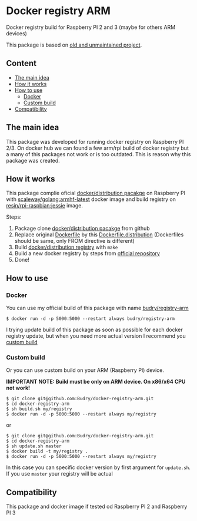 # Docker registry ARM

Docker registry build for Raspberry PI 2 and 3 (maybe for others ARM devices)

This package is based on [old and unmaintained project](https://github.com/vdavy/distribution-library-image).

## Content

* [The main idea](#the-main-idea)
* [How it works](#how-it-works)
* [How to use](#how-to-use)
    * [Docker](#docker)
    * [Custom build](#custom-build)
* [Compatibility](#compatibility)

## The main idea

This package was developed for running docker registry on Raspberry PI 2/3. On docker hub we can found a few arm/rpi 
build of docker registry but a many of this packages not work or is too outdated. This is reason why this package was
created.

## How it works

This package complie oficial [docker/distribution pacakge](https://github.com/docker/distribution) on Raspberry PI with 
[scaleway/golang:armhf-latest](https://hub.docker.com/r/scaleway/golang/) docker image and build registry on 
[resin/rpi-raspbian:jessie](https://hub.docker.com/r/resin/rpi-raspbian/) image.

Steps: 

1. Package clone [docker/distribution pacakge](https://github.com/docker/distribution) from github
2. Replace original [Dockerfile](https://github.com/docker/distribution/blob/master/Dockerfile) by this 
[Dockerfile.distribution](https://github.com/Budry/docker-registry-arm/blob/master/distribution/Dockerfile) (Dockerfiles 
should be same, only FROM directive is different)
3. Build [docker/distribution registry](https://github.com/docker/distribution/tree/master/registry) with `make`
4. Build a new docker registry by steps from [official repository](https://github.com/docker/distribution-library-image)
5. Done!

## How to use 

### Docker 

You can use my official build of this package with name [budry/registry-arm](https://hub.docker.com/r/budry/registry-arm/)

```shell
$ docker run -d -p 5000:5000 --restart always budry/registry-arm
```

I trying update build of this package as soon as possible for each docker registry update, but when you need more actual
 version I recommend you [custom build](#custom-build)  

### Custom build

Or you can use custom build on your ARM (Raspberry PI) device. 

**IMPORTANT NOTE: Build must be only on ARM device. On x86/x64 CPU not work!**

```shell
$ git clone git@github.com:Budry/docker-registry-arm.git
$ cd docker-registry-arm
$ sh build.sh my/registry
$ docker run -d -p 5000:5000 --restart always my/registry
```

or 

```shell
$ git clone git@github.com:Budry/docker-registry-arm.git
$ cd docker-registry-arm
$ sh update.sh master
$ docker build -t my/registry .
$ docker run -d -p 5000:5000 --restart always my/registry
```

In this case you can specific docker version by first argument for `update.sh`. If you use `master` your registry will
be actual

## Compatibility

This package and docker image if tested od Raspberry PI 2 and Raspberry PI 3  